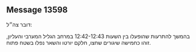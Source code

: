 ## Message 13598

דובר צה״ל:

בהמשך להתרעות שהופעלו בין השעות 12:42-12:43 במרחב הגליל המערבי והעליון, זוהו כחמישה שיגורים שחצו, חלקם יורטו והשאר נפלו בשטח פתוח.

